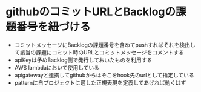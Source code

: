 # githubのコミットURLとBacklogの課題番号を紐づける
* コミットメッセージにBacklogの課題番号を含めてpushすればそれを検出して該当の課題にコミット時のURLとコミットメッセージをコメントする
* apiKeyは予めBacklog側で発行しておいたものを利用する
* AWS lambdaにおいて使用している
* apigatewayと連携してgithubからはそこをhook先のurlとして指定している
* patternに自プロジェクトに適した正規表現を定義してあげれば動くはず
